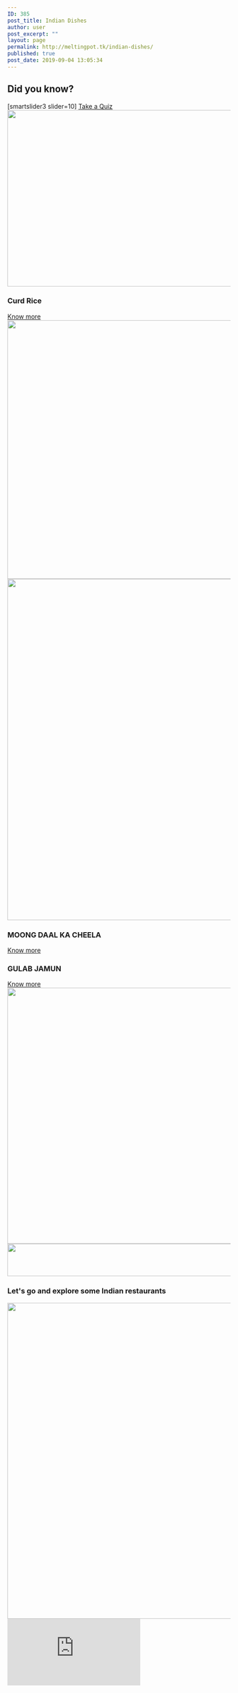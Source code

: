 ```yaml
---
ID: 385
post_title: Indian Dishes
author: user
post_excerpt: ""
layout: page
permalink: http://meltingpot.tk/indian-dishes/
published: true
post_date: 2019-09-04 13:05:34
---
```

<h2>Did you know?</h2>		
		[smartslider3 slider=10]		
			<a href="#dada">
						</a>
			<a href="https://meltingpot.tk/food-and-culture-quiz/" role="button">
						Take a Quiz
					</a>
										<img width="1024" height="397" src="http://meltingpot.tk/wp-content/uploads/2019/10/Untitled-2019-10-13T194324.268-1024x397.png" alt="" srcset="https://meltingpot.tk/wp-content/uploads/2019/10/Untitled-2019-10-13T194324.268-1024x397.png 1024w, https://meltingpot.tk/wp-content/uploads/2019/10/Untitled-2019-10-13T194324.268-300x116.png 300w, https://meltingpot.tk/wp-content/uploads/2019/10/Untitled-2019-10-13T194324.268-768x297.png 768w, https://meltingpot.tk/wp-content/uploads/2019/10/Untitled-2019-10-13T194324.268.png 1175w" sizes="(max-width: 1024px) 100vw, 1024px" />											
			<h3>Curd Rice</h3>		
			<a href="https://meltingpot.tk/curd-rice/" role="button">
						Know more
					</a>
										<img width="768" height="582" src="http://meltingpot.tk/wp-content/uploads/2019/09/Curd_Rice-768x582.jpg" alt="" srcset="https://meltingpot.tk/wp-content/uploads/2019/09/Curd_Rice-768x582.jpg 768w, https://meltingpot.tk/wp-content/uploads/2019/09/Curd_Rice-300x227.jpg 300w, https://meltingpot.tk/wp-content/uploads/2019/09/Curd_Rice-1024x776.jpg 1024w" sizes="(max-width: 768px) 100vw, 768px" />											
										<img width="1024" height="768" src="http://meltingpot.tk/wp-content/uploads/2019/09/WechatIMG254-1024x768.jpeg" alt="" srcset="https://meltingpot.tk/wp-content/uploads/2019/09/WechatIMG254-1024x768.jpeg 1024w, https://meltingpot.tk/wp-content/uploads/2019/09/WechatIMG254-300x225.jpeg 300w, https://meltingpot.tk/wp-content/uploads/2019/09/WechatIMG254-768x576.jpeg 768w" sizes="(max-width: 1024px) 100vw, 1024px" />											
			<h3>MOONG DAAL KA CHEELA</h3>		
			<a href="http://www.meltingpot.tk/moong-daal-ka-chilla/" role="button">
						Know more
					</a>
			<h3>GULAB JAMUN</h3>		
			<a href="https://www.meltingpot.tk/gulab-jamun/" role="button">
						Know more
					</a>
										<img width="768" height="576" src="http://meltingpot.tk/wp-content/uploads/2019/10/gulab-jamun-768x576.jpg" alt="" srcset="https://meltingpot.tk/wp-content/uploads/2019/10/gulab-jamun-768x576.jpg 768w, https://meltingpot.tk/wp-content/uploads/2019/10/gulab-jamun-300x225.jpg 300w, https://meltingpot.tk/wp-content/uploads/2019/10/gulab-jamun.jpg 1024w" sizes="(max-width: 768px) 100vw, 768px" />											
										<img width="1483" height="73" src="http://meltingpot.tk/wp-content/uploads/2019/09/Untitled-47.png" alt="" srcset="https://meltingpot.tk/wp-content/uploads/2019/09/Untitled-47.png 1483w, https://meltingpot.tk/wp-content/uploads/2019/09/Untitled-47-300x15.png 300w, https://meltingpot.tk/wp-content/uploads/2019/09/Untitled-47-768x38.png 768w, https://meltingpot.tk/wp-content/uploads/2019/09/Untitled-47-1024x50.png 1024w" sizes="(max-width: 1483px) 100vw, 1483px" />											
			<h3>Let's go and explore some Indian restaurants</h3>		
										<img width="718" height="711" src="http://meltingpot.tk/wp-content/uploads/2019/09/Untitled-68.png" alt="" srcset="https://meltingpot.tk/wp-content/uploads/2019/09/Untitled-68.png 718w, https://meltingpot.tk/wp-content/uploads/2019/09/Untitled-68-150x150.png 150w, https://meltingpot.tk/wp-content/uploads/2019/09/Untitled-68-300x297.png 300w" sizes="(max-width: 718px) 100vw, 718px" />											
			<iframe frameborder="0" scrolling="no" marginheight="0" marginwidth="0" src="https://maps.google.com/maps?q=Indian%20Restaurants&amp;t=m&amp;z=12&amp;output=embed&amp;iwloc=near" aria-label="Indian Restaurants"></iframe>